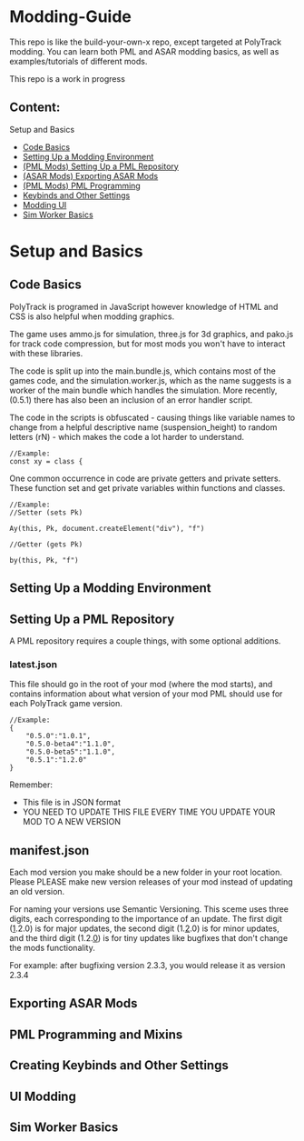 # Modding-Guide
This repo is like the build-your-own-x repo, except targeted at PolyTrack modding. You can learn both PML and ASAR modding basics, as well as examples/tutorials of different mods.

This repo is a work in progress

## Content:
Setup and Basics
- [Code Basics](https://github.com/polytrackmods/Modding-Guide?tab=readme-ov-file#code-basics)
- [Setting Up a Modding Environment](https://github.com/polytrackmods/Modding-Guide/blob/main/README.md#setting-up-a-modding-environment)
- [(PML Mods) Setting Up a PML Repository](https://github.com/polytrackmods/Modding-Guide?tab=readme-ov-file#setting-up-a-pml-repository)
- [(ASAR Mods) Exporting ASAR Mods](https://github.com/polytrackmods/Modding-Guide?tab=readme-ov-file#exporting-asar-mods)
- [(PML Mods) PML Programming](https://github.com/polytrackmods/Modding-Guide?tab=readme-ov-file#pml-mixins)
- [Keybinds and Other Settings](https://github.com/polytrackmods/Modding-Guide?tab=readme-ov-file#creating-keybinds-and-other-settings)
- [Modding UI](https://github.com/polytrackmods/Modding-Guide?tab=readme-ov-file#ui-modding)
- [Sim Worker Basics](https://github.com/polytrackmods/Modding-Guide?tab=readme-ov-file#sim-worker-basics)

# Setup and Basics
## Code Basics
PolyTrack is programed in JavaScript however knowledge of HTML and CSS is also helpful when modding graphics. 

The game uses ammo.js for simulation, three.js for 3d graphics, and pako.js for track code compression, but for most mods you won't have to interact with these libraries. 

The code is split up into the main.bundle.js, which contains most of the games code, and the simulation.worker.js, which as the name suggests is a worker of the main bundle which handles the simulation. More recently, (0.5.1) there has also been an inclusion of an error handler script.

The code in the scripts is obfuscated - causing things like variable names to change from a helpful descriptive name (suspension_height) to random letters (rN) - which makes the code a lot harder to understand.
```
//Example:
const xy = class {
```

One common occurrence in code are private getters and private setters. These function set and get private variables within functions and classes. 
```
//Example:
//Setter (sets Pk)

Ay(this, Pk, document.createElement("div"), "f")

//Getter (gets Pk)

by(this, Pk, "f")
```

## Setting Up a Modding Environment

## Setting Up a PML Repository 

A PML repository requires a couple things, with some optional additions.

### latest.json
This file should go in the root of your mod (where the mod starts), and contains information about what version of your mod PML should use for each PolyTrack game version.
```
//Example:
{
    "0.5.0":"1.0.1",
    "0.5.0-beta4":"1.1.0",
    "0.5.0-beta5":"1.1.0",
    "0.5.1":"1.2.0"
}
```

Remember: 
- This file is in JSON format
- YOU NEED TO UPDATE THIS FILE EVERY TIME YOU UPDATE YOUR MOD TO A NEW VERSION

## manifest.json
Each mod version you make should be a new folder in your root location. Please PLEASE make new version releases of your mod instead of updating an old version.

For naming your versions use Semantic Versioning. This sceme uses three digits, each corresponding to the importance of an update. The first digit (<ins>1</ins>.2.0) is for major updates, the second digit (1.<ins>2</ins>.0) is for minor updates, and the third digit (1.2.<ins>0</ins>) is for tiny updates like bugfixes that don't change the mods functionality.

For example: after bugfixing version 2.3.3, you would release it as version 2.3.4

## Exporting ASAR Mods

## PML Programming and Mixins

## Creating Keybinds and Other Settings

## UI Modding

## Sim Worker Basics
